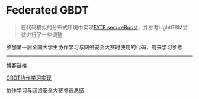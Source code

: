 # Federated GBDT
> 在代码模拟的分布式环境中实现[FATE secureBoost](https://github.com/FederatedAI/FATE)，并参考LightGBM尝试进行了一些调整

参加第一届全国大学生协作学习与网络安全大赛时使用的代码，用来学习参考

---

博客链接

[GBDT协作学习实现](https://tangziyin.com/2020/11/30/GBDT%E5%8D%8F%E4%BD%9C%E5%AD%A6%E4%B9%A0%E5%AE%9E%E7%8E%B0/)

[协作学习与网络安全大赛参赛总结](https://tangziyin.com/2021/01/16/%E5%8D%8F%E4%BD%9C%E5%AD%A6%E4%B9%A0%E4%B8%8E%E7%BD%91%E7%BB%9C%E5%AE%89%E5%85%A8%E5%A4%A7%E8%B5%9B%E5%8F%82%E8%B5%9B%E6%80%BB%E7%BB%93/)
